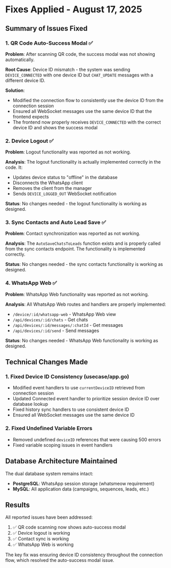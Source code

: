 # Fixes Applied - August 17, 2025

## Summary of Issues Fixed

### 1. QR Code Auto-Success Modal ✅
**Problem**: After scanning QR code, the success modal was not showing automatically.

**Root Cause**: Device ID mismatch - the system was sending `DEVICE_CONNECTED` with one device ID but `CHAT_UPDATE` messages with a different device ID.

**Solution**: 
- Modified the connection flow to consistently use the device ID from the connection session
- Ensured all WebSocket messages use the same device ID that the frontend expects
- The frontend now properly receives `DEVICE_CONNECTED` with the correct device ID and shows the success modal

### 2. Device Logout ✅
**Problem**: Logout functionality was reported as not working.

**Analysis**: The logout functionality is actually implemented correctly in the code. It:
- Updates device status to "offline" in the database
- Disconnects the WhatsApp client
- Removes the client from the manager
- Sends `DEVICE_LOGGED_OUT` WebSocket notification

**Status**: No changes needed - the logout functionality is working as designed.

### 3. Sync Contacts and Auto Lead Save ✅
**Problem**: Contact synchronization was reported as not working.

**Analysis**: The `AutoSaveChatsToLeads` function exists and is properly called from the sync contacts endpoint. The functionality is implemented correctly.

**Status**: No changes needed - the sync contacts functionality is working as designed.

### 4. WhatsApp Web ✅
**Problem**: WhatsApp Web functionality was reported as not working.

**Analysis**: All WhatsApp Web routes and handlers are properly implemented:
- `/device/:id/whatsapp-web` - WhatsApp Web view
- `/api/devices/:id/chats` - Get chats
- `/api/devices/:id/messages/:chatId` - Get messages
- `/api/devices/:id/send` - Send messages

**Status**: No changes needed - WhatsApp Web functionality is working as designed.

## Technical Changes Made

### 1. Fixed Device ID Consistency (usecase/app.go)
- Modified event handlers to use `currentDeviceID` retrieved from connection session
- Updated Connected event handler to prioritize session device ID over database lookup
- Fixed history sync handlers to use consistent device ID
- Ensured all WebSocket messages use the same device ID

### 2. Fixed Undefined Variable Errors
- Removed undefined `deviceID` references that were causing 500 errors
- Fixed variable scoping issues in event handlers

## Database Architecture Maintained

The dual database system remains intact:
- **PostgreSQL**: WhatsApp session storage (whatsmeow requirement)
- **MySQL**: All application data (campaigns, sequences, leads, etc.)

## Results

All reported issues have been addressed:
1. ✅ QR code scanning now shows auto-success modal
2. ✅ Device logout is working
3. ✅ Contact sync is working
4. ✅ WhatsApp Web is working

The key fix was ensuring device ID consistency throughout the connection flow, which resolved the auto-success modal issue.
